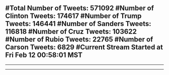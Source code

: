 #Total Number of Tweets: 571092 
#Number of Clinton Tweets: 174617
#Number of Trump Tweets: 146441
#Number of Sanders Tweets: 116818
#Number of Cruz Tweets: 103622
#Number of Rubio Tweets: 22765
#Number of Carson Tweets: 6829
#Current Stream Started at Fri Feb 12 00:58:01 MST
---
---
---
